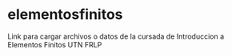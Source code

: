 # elementosfinitos
Link para cargar archivos o datos de la cursada de Introduccion a Elementos Finitos UTN FRLP
